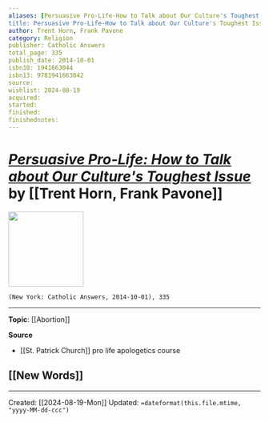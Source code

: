 ```yaml
---
aliases: [Persuasive Pro-Life-How to Talk about Our Culture's Toughest Issue]
title: Persuasive Pro-Life-How to Talk about Our Culture's Toughest Issue
author: Trent Horn, Frank Pavone
category: Religion
publisher: Catholic Answers
total_page: 335
publish_date: 2014-10-01
isbn10: 1941663044
isbn13: 9781941663042
source: 
wishlist: 2024-08-19
acquired: 
started: 
finished: 
finishednotes: 
---
```

# *[Persuasive Pro-Life: How to Talk about Our Culture's Toughest Issue]()* by [[Trent Horn, Frank Pavone]]

<img src="http://books.google.com/books/content?id=BOV4oAEACAAJ&printsec=frontcover&img=1&zoom=1&source=gbs_api" width=150>

`(New York: Catholic Answers, 2014-10-01), 335`



--- 
**Topic**: [[Abortion]]

**Source**
- [[St. Patrick Church]] pro life apologetics course
 
**[[New Words]]**
- 

---
Created: [[2024-08-19-Mon]]
Updated: `=dateformat(this.file.mtime, "yyyy-MM-dd-ccc")`